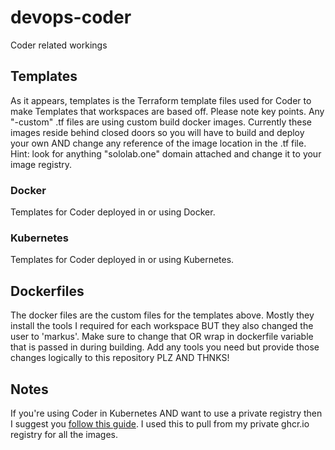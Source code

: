 # devops-coder
Coder related workings

## Templates

As it appears, templates is the Terraform template files used for Coder to make Templates that workspaces are based off. Please note key points. Any "-custom" .tf files are using custom build docker images. Currently these images reside behind closed doors so you will have to build and deploy your own AND change any reference of the image location in the .tf file. Hint: look for anything "sololab.one" domain attached and change it to your image registry.

### Docker

Templates for Coder deployed in or using Docker.

### Kubernetes

Templates for Coder deployed in or using Kubernetes.

## Dockerfiles

The docker files are the custom files for the templates above. Mostly they install the tools I required for each workspace BUT they also changed the user to 'markus'. Make sure to change that OR wrap in dockerfile variable that is passed in during building. Add any tools you need but provide those changes logically to this repository PLZ AND THNKS!

## Notes

If you're using Coder in Kubernetes AND want to use a private registry then I suggest you [follow this guide](https://coder.com/docs/guides/image-pull-secret). I used this to pull from my private ghcr.io registry for all the images.
